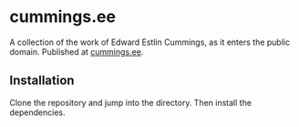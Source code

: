 # cummings.ee

A collection of the work of Edward Estlin Cummings, as it enters the public domain. Published at [cummings.ee](https://cummings.ee/).

## Installation

Clone the repository and jump into the directory. Then install the dependencies.
